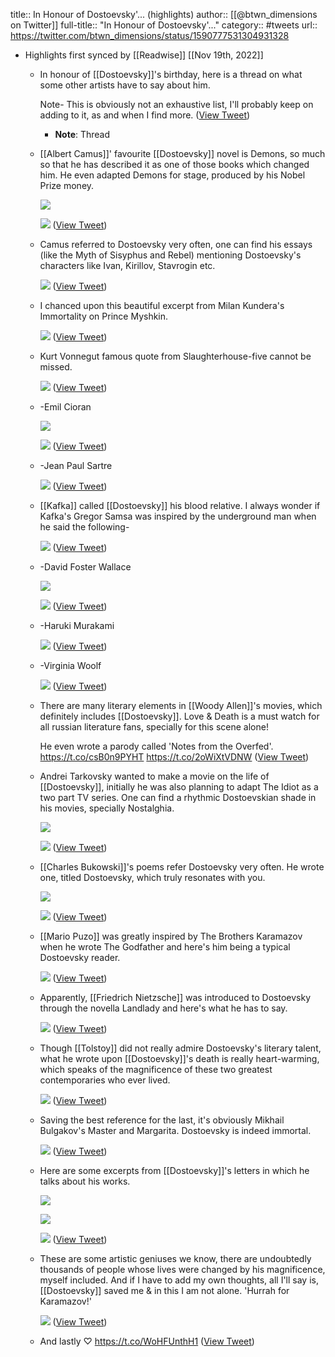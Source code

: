 title:: In Honour of Dostoevsky'... (highlights)
author:: [[@btwn_dimensions on Twitter]]
full-title:: "In Honour of Dostoevsky'..."
category:: #tweets
url:: https://twitter.com/btwn_dimensions/status/1590777531304931328

- Highlights first synced by [[Readwise]] [[Nov 19th, 2022]]
	- In honour of [[Dostoevsky]]'s birthday, here is a thread on what some other artists have to say about him.
	  
	  Note- This is obviously not an exhaustive list, I'll probably keep on adding to it, as and when I find more. ([View Tweet](https://twitter.com/btwn_dimensions/status/1590777531304931328))
		- **Note**: Thread
	- [[Albert Camus]]' favourite [[Dostoevsky]] novel is Demons, so much so that he has described it as one of those books which changed him. He even adapted Demons for stage, produced by his Nobel Prize money. 
	  
	  ![](https://pbs.twimg.com/media/FhOTvmRacAE39b0.jpg) 
	  
	  ![](https://pbs.twimg.com/media/FhOTv1caAAAu1Hz.jpg) ([View Tweet](https://twitter.com/btwn_dimensions/status/1590777546177916931))
	- Camus referred to Dostoevsky very often, one can find his essays (like the Myth of Sisyphus and Rebel) mentioning Dostoevsky's characters like Ivan, Kirillov, Stavrogin etc. 
	  
	  ![](https://pbs.twimg.com/media/FhOTwcpacAE2TFj.jpg) ([View Tweet](https://twitter.com/btwn_dimensions/status/1590777556793700352))
	- I chanced upon this beautiful excerpt from Milan Kundera's Immortality on Prince Myshkin. 
	  
	  ![](https://pbs.twimg.com/media/FhOTxTIagAIlrD_.jpg) ([View Tweet](https://twitter.com/btwn_dimensions/status/1590777571528314880))
	- Kurt Vonnegut famous quote from Slaughterhouse-five cannot be missed. 
	  
	  ![](https://pbs.twimg.com/media/FhOTx9bagAA-fMH.jpg) ([View Tweet](https://twitter.com/btwn_dimensions/status/1590777582752272384))
	- -Emil Cioran 
	  
	  ![](https://pbs.twimg.com/media/FhOTytqakAAFXOc.jpg) 
	  
	  ![](https://pbs.twimg.com/media/FhOTzE0aAAI6zPd.jpg) ([View Tweet](https://twitter.com/btwn_dimensions/status/1590777602343849984))
	- -Jean Paul Sartre 
	  
	  ![](https://pbs.twimg.com/media/FhOT0CQagAMdjEJ.jpg) ([View Tweet](https://twitter.com/btwn_dimensions/status/1590777619649556480))
	- [[Kafka]] called [[Dostoevsky]] his blood relative.
	  I always wonder if Kafka's Gregor Samsa was inspired by the underground man when he said the following- 
	  
	  ![](https://pbs.twimg.com/media/FhOT01_agAEUzCj.jpg) ([View Tweet](https://twitter.com/btwn_dimensions/status/1590777631766904833))
	- -David Foster Wallace 
	  
	  ![](https://pbs.twimg.com/media/FhOT174acAAap3B.jpg) 
	  
	  ![](https://pbs.twimg.com/media/FhOT2L1aMAE4s8t.jpg) ([View Tweet](https://twitter.com/btwn_dimensions/status/1590777655355637760))
	- -Haruki Murakami 
	  
	  ![](https://pbs.twimg.com/media/FhOT2y6acAAUyqi.jpg) ([View Tweet](https://twitter.com/btwn_dimensions/status/1590777665967239169))
	- -Virginia Woolf 
	  
	  ![](https://pbs.twimg.com/media/FhOT3a3aAAE7dK1.jpg) ([View Tweet](https://twitter.com/btwn_dimensions/status/1590777676905992193))
	- There are many literary elements in [[Woody Allen]]'s movies, which definitely includes [[Dostoevsky]]. Love & Death is a must watch for all russian literature fans, specially for this scene alone!
	  
	  He even wrote a parody called 'Notes from the Overfed'. https://t.co/csB0n9PYHT https://t.co/2oWiXtVDNW ([View Tweet](https://twitter.com/btwn_dimensions/status/1590777762755022848))
	- Andrei Tarkovsky wanted to make a movie on the life of [[Dostoevsky]], initially he was also planning to adapt The Idiot as a two part TV series.
	  One can find a rhythmic Dostoevskian shade in his movies, specially Nostalghia. 
	  
	  ![](https://pbs.twimg.com/media/FhOT9FPagAA2YVI.jpg) 
	  
	  ![](https://pbs.twimg.com/media/FhOT9V-aAAA8P-N.jpg) ([View Tweet](https://twitter.com/btwn_dimensions/status/1590777778336854016))
	- [[Charles Bukowski]]'s poems refer Dostoevsky very often. He wrote one, titled Dostoevsky, which truly resonates with you. 
	  
	  ![](https://pbs.twimg.com/media/FhOT-joacAEpqCk.jpg) 
	  
	  ![](https://pbs.twimg.com/media/FhOT_BQaEAAeCK5.jpg) ([View Tweet](https://twitter.com/btwn_dimensions/status/1590777807160082432))
	- [[Mario Puzo]] was greatly inspired by The Brothers Karamazov when he wrote The Godfather and here's him being a typical Dostoevsky reader. 
	  
	  ![](https://pbs.twimg.com/media/FhOT_mPaYAAWu8Y.jpg) ([View Tweet](https://twitter.com/btwn_dimensions/status/1590777817515847680))
	- Apparently, [[Friedrich Nietzsche]] was introduced to Dostoevsky through the novella Landlady and here's what he has to say. 
	  
	  ![](https://pbs.twimg.com/media/FhOUAHVaYAAQkxu.jpg) ([View Tweet](https://twitter.com/btwn_dimensions/status/1590777825942175744))
	- Though [[Tolstoy]] did not really admire Dostoevsky's literary talent, what he wrote upon [[Dostoevsky]]'s death is really heart-warming, which speaks of the magnificence of these two greatest contemporaries who ever lived. 
	  
	  ![](https://pbs.twimg.com/media/FhOUA06aYAE7uNo.jpg) ([View Tweet](https://twitter.com/btwn_dimensions/status/1590777838915170304))
	- Saving the best reference for the last, it's obviously Mikhail Bulgakov's Master and Margarita. 
	  Dostoevsky is indeed immortal. 
	  
	  ![](https://pbs.twimg.com/media/FhOUBpeaMAE2dMy.jpg) ([View Tweet](https://twitter.com/btwn_dimensions/status/1590777852496326656))
	- Here are some excerpts from [[Dostoevsky]]'s letters in which he talks about his works. 
	  
	  ![](https://pbs.twimg.com/media/FhOUDsCaEAA_PxA.jpg) 
	  
	  ![](https://pbs.twimg.com/media/FhOUD9kaEAEk7eZ.jpg) 
	  
	  ![](https://pbs.twimg.com/media/FhOUEKhaYAI3opr.jpg) ([View Tweet](https://twitter.com/btwn_dimensions/status/1590777895013998593))
	- These are some artistic geniuses we know, there are undoubtedly thousands of people whose lives were changed by his magnificence, myself included.
	  And if I have to add my own thoughts, all I'll say is, [[Dostoevsky]] saved me & in this I am not alone.
	  'Hurrah for Karamazov!' 
	  
	  ![](https://pbs.twimg.com/media/FhOUEnZaMAA9bvW.jpg) ([View Tweet](https://twitter.com/btwn_dimensions/status/1590777903251623936))
	- And lastly ♡
	  https://t.co/WoHFUnthH1 ([View Tweet](https://twitter.com/btwn_dimensions/status/1590777907596918784))